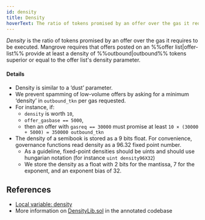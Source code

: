 ```yaml
---
id: density
title: Density
hoverText: The ratio of tokens promised by an offer over the gas it requires to be executed.
---
```


_Density_ is the ratio of tokens promised by an offer over the gas it requires to be executed. Mangrove requires that offers posted on an %%offer list|offer-list%% provide at least a density of %%outbound|outbound%% tokens superior or equal to the offer list's density parameter.

#### Details

* Density is similar to a ‘dust’ parameter.
* We prevent spamming of low-volume offers by asking for a minimum ‘density’ in `outbound_tkn` per gas requested.
* For instance, if:
    * `density` is worth `10`,
    * `offer_gasbase == 5000`,
    * then an offer with `gasreq == 30000` must promise at least `10 × (30000 + 5000) = 350000 outbound_tkn`
* The density of a semibook is stored as a 9 bits float. For convenience, governance functions read density as a 96.32 fixed point number.
    * As a guideline, fixed-point densities should be uints and should use hungarian notation (for instance `uint density96X32`)
    * We store the density as a float with 2 bits for the mantissa, 7 for the exponent, and an exponent bias of 32.

## References
* [Local variable: density](../contracts/technical-references/governance-parameters/local-variables.md#density)
* More information on [DensityLib.sol](pathname:///MgvDoc/#densitylib.sol) in the annotated codebase